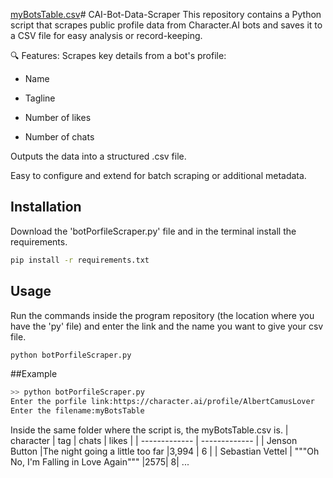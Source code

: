 [myBotsTable.csv](https://github.com/user-attachments/files/19922835/myBotsTable.csv)# CAI-Bot-Data-Scraper
This repository contains a Python script that scrapes public profile data from Character.AI bots and saves it to a CSV file for easy analysis or record-keeping.

🔍 Features:
Scrapes key details from a bot's profile:

- Name

- Tagline

- Number of likes

- Number of chats

Outputs the data into a structured .csv file.

Easy to configure and extend for batch scraping or additional metadata.

## Installation

Download the 'botPorfileScraper.py' file and in the terminal install the requirements.

```bash
pip install -r requirements.txt
```
## Usage
Run the commands inside the program repository (the location where you have the 'py' file) and enter the link and the name you want to give your csv file.
```bash
python botPorfileScraper.py  
```
##Example
```bash
>> python botPorfileScraper.py
Enter the porfile link:https://character.ai/profile/AlbertCamusLover
Enter the filename:myBotsTable
```
Inside the same folder where the script is, the myBotsTable.csv is.
| character  | tag | chats  | likes |
| ------------- | ------------- |
| Jenson Button  |The night going a little too far  |3,994 | 6  |
| Sebastian Vettel  | """Oh No, I'm Falling in Love Again"""  |2575| 8|
...
